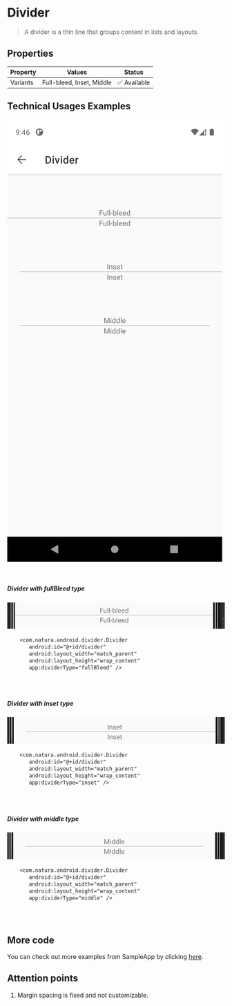 # Divider
> A divider is a thin line that groups content in lists and layouts.


## Properties

| Property           | Values                         | Status            |
| --------------     | -------------------------      | ----------------- |
| Variants         | Full-bleed, Inset, Middle        | ✅  Available     |


## Technical Usages Examples

![](./images/divider_lightMode.png)

<br>

##### Divider with fullBleed type

![Divider](./images/divider_fullBleed.png)

```android
    <com.natura.android.divider.Divider
       android:id="@+id/divider"
       android:layout_width="match_parent"
       android:layout_height="wrap_content"
       app:dividerType="fullBleed" />
```

<br><br>

##### Divider with inset type

![Divider](./images/divider_inset.png)

```android
    <com.natura.android.divider.Divider
       android:id="@+id/divider"
       android:layout_width="match_parent"
       android:layout_height="wrap_content"
       app:dividerType="inset" />
```

<br><br>

##### Divider with middle type

![Divider](./images/divider_middle.png)

```android
    <com.natura.android.divider.Divider
       android:id="@+id/divider"
       android:layout_width="match_parent"
       android:layout_height="wrap_content"
       app:dividerType="middle" />
```

<br><br>

## More code
You can check out more examples from SampleApp by clicking [here](https://github.com/natura-cosmeticos/natds-android/tree/master/sample/src/main/res/layout/activity_divider.xml).


## Attention points
   
1. Margin spacing is fixed and not customizable.
